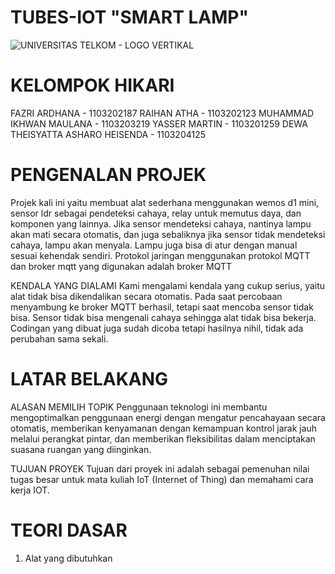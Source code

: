 # TUBES-IOT "SMART LAMP"

![UNIVERSITAS TELKOM - LOGO VERTIKAL](https://github.com/Wantenggt/TUBES-IOT/assets/146419439/0f25d0b8-5627-45ff-b266-a29cc4f6cb04)

# KELOMPOK HIKARI
FAZRI ARDHANA - 1103202187
RAIHAN ATHA - 1103202123
MUHAMMAD IKHWAN MAULANA - 1103203219
YASSER MARTIN - 1103201259
DEWA THEISYATTA ASHARO HEISENDA - 1103204125

# PENGENALAN PROJEK
Projek kali ini yaitu membuat alat sederhana menggunakan wemos d1 mini, sensor ldr sebagai pendeteksi cahaya, relay untuk memutus daya, dan komponen yang lainnya. Jika sensor mendeteksi cahaya, nantinya lampu akan mati secara otomatis, dan juga sebaliknya jika sensor tidak mendeteksi cahaya, lampu akan menyala. Lampu juga bisa di atur dengan manual sesuai kehendak sendiri. Protokol jaringan menggunakan protokol MQTT dan broker mqtt yang digunakan adalah broker MQTT 

KENDALA YANG DIALAMI
Kami mengalami kendala yang cukup serius, yaitu alat tidak bisa dikendalikan secara otomatis. Pada saat percobaan menyambung ke broker MQTT berhasil, tetapi saat mencoba sensor tidak bisa. Sensor tidak bisa mengenali cahaya sehingga alat tidak bisa bekerja. Codingan yang dibuat juga sudah dicoba tetapi hasilnya nihil, tidak ada perubahan sama sekali. 

# LATAR BELAKANG
ALASAN MEMILIH TOPIK
Penggunaan teknologi ini membantu mengoptimalkan penggunaan energi dengan mengatur pencahayaan secara otomatis, memberikan kenyamanan dengan kemampuan kontrol jarak jauh melalui perangkat pintar, dan memberikan fleksibilitas dalam menciptakan suasana ruangan yang diinginkan.

TUJUAN PROYEK
Tujuan dari proyek ini adalah sebagai pemenuhan nilai tugas besar untuk mata kuliah IoT (Internet of Thing) dan memahami cara kerja IOT.

# TEORI DASAR
1. Alat yang dibutuhkan
